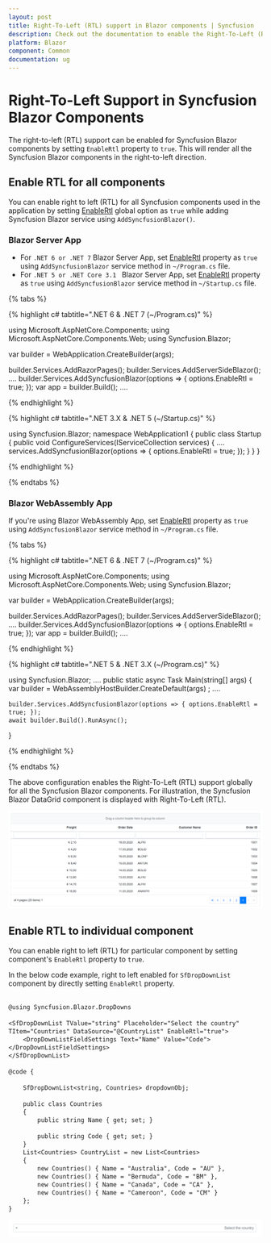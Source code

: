 ```yaml
---
layout: post
title: Right-To-Left (RTL) support in Blazor components | Syncfusion
description: Check out the documentation to enable the Right-To-Left (RTL) support for Syncfusion Blazor Components.
platform: Blazor
component: Common
documentation: ug
---
```


# Right-To-Left Support in Syncfusion Blazor Components

The right-to-left (RTL) support can be enabled for Syncfusion Blazor components by setting `EnableRtl` property to `true`. This will render all the Syncfusion Blazor components in the right-to-left direction.

## Enable RTL for all components

You can enable right to left (RTL) for all Syncfusion components used in the application by setting [EnableRtl](https://help.syncfusion.com/cr/blazor/Syncfusion.Blazor.GlobalOptions.html#Syncfusion_Blazor_GlobalOptions_EnableRtl) global option as `true` while adding Syncfusion Blazor service using `AddSyncfusionBlazor()`.

### Blazor Server App

* For `.NET 6 or .NET 7` Blazor Server App, set [EnableRtl](https://help.syncfusion.com/cr/blazor/Syncfusion.Blazor.GlobalOptions.html#Syncfusion_Blazor_GlobalOptions_EnableRtl) property as `true` using `AddSyncfusionBlazor` service method in `~/Program.cs` file.
* For `.NET 5 or .NET Core 3.1 ` Blazor Server App, set [EnableRtl](https://help.syncfusion.com/cr/blazor/Syncfusion.Blazor.GlobalOptions.html#Syncfusion_Blazor_GlobalOptions_EnableRtl) property as `true` using `AddSyncfusionBlazor` service method in `~/Startup.cs` file.

{% tabs %}

{% highlight c# tabtitle=".NET 6 & .NET 7 (~/Program.cs)" %}

using Microsoft.AspNetCore.Components;
using Microsoft.AspNetCore.Components.Web;
using Syncfusion.Blazor;

var builder = WebApplication.CreateBuilder(args);

builder.Services.AddRazorPages();
builder.Services.AddServerSideBlazor();
....
builder.Services.AddSyncfusionBlazor(options => { options.EnableRtl = true; });
var app = builder.Build();
....

{% endhighlight %}

{% highlight c# tabtitle=".NET 3.X & .NET 5 (~/Startup.cs)" %}

using Syncfusion.Blazor;
namespace WebApplication1
{
    public class Startup
    {
        public void ConfigureServices(IServiceCollection services)
        {
            ....
            services.AddSyncfusionBlazor(options => { options.EnableRtl = true; });
        }
    }
}

{% endhighlight %}

{% endtabs %}
    
### Blazor WebAssembly App

If you're using Blazor WebAssembly App, set [EnableRtl](https://help.syncfusion.com/cr/blazor/Syncfusion.Blazor.GlobalOptions.html#Syncfusion_Blazor_GlobalOptions_EnableRtl) property as `true` using `AddSyncfusionBlazor` service method in `~/Program.cs` file.

{% tabs %}

{% highlight c# tabtitle=".NET 6 & .NET 7 (~/Program.cs)" %}

using Microsoft.AspNetCore.Components;
using Microsoft.AspNetCore.Components.Web;
using Syncfusion.Blazor;

var builder = WebApplication.CreateBuilder(args);

builder.Services.AddRazorPages();
builder.Services.AddServerSideBlazor();
....
builder.Services.AddSyncfusionBlazor(options => { options.EnableRtl = true; });
var app = builder.Build();
....

{% endhighlight %}

{% highlight c# tabtitle=".NET 5 & .NET 3.X (~/Program.cs)" %}

using Syncfusion.Blazor;
....
public static async Task Main(string[] args)
{
    var builder = WebAssemblyHostBuilder.CreateDefault(args)    ;
    ....

    builder.Services.AddSyncfusionBlazor(options => { options.EnableRtl = true; });
    await builder.Build().RunAsync();
}

{% endhighlight %}

{% endtabs %}

The above configuration enables the Right-To-Left (RTL) support globally for all the Syncfusion Blazor components. For illustration, the Syncfusion Blazor DataGrid component is displayed with Right-To-Left (RTL).

![Blazor Grid component is rendered from the right to left](images/rteGrid.png)

## Enable RTL to individual component

You can enable right to left (RTL) for particular component by setting component's `EnableRtl` property to `true`.

In the below code example, right to left enabled for `SfDropDownList` component by directly setting `EnableRtl` property.

```cshtml

@using Syncfusion.Blazor.DropDowns

<SfDropDownList TValue="string" Placeholder="Select the country" TItem="Countries" DataSource="@CountryList" EnableRtl="true">
    <DropDownListFieldSettings Text="Name" Value="Code"></DropDownListFieldSettings>
</SfDropDownList>

@code {

    SfDropDownList<string, Countries> dropdownObj;

    public class Countries
    {
        public string Name { get; set; }

        public string Code { get; set; }
    }
    List<Countries> CountryList = new List<Countries>
    {
        new Countries() { Name = "Australia", Code = "AU" },
        new Countries() { Name = "Bermuda", Code = "BM" },
        new Countries() { Name = "Canada", Code = "CA" },
        new Countries() { Name = "Cameroon", Code = "CM" }
    };
}

```

![Blazor component is rendered from the right-to-left](images/rightToLeft.png)


